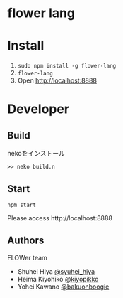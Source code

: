 flower lang
===============

# Install


1. `sudo npm install -g flower-lang`
2. `flower-lang`
3. Open <http://localhost:8888>




# Developer

## Build

nekoをインストール

```
>> neko build.n
```

## Start

```
npm start
```

Please access http://localhost:8888


## Authors

FLOWer team

* Shuhei Hiya [@syuhei_hiya](https://twitter.com/syuhei_hiya)
* Heima Kiyohiko [@kiyopikko](https://twitter.com/kiyopikko)
* Yohei Kawano [@bakuonboogie](https://twitter.com/bakuonboogie)


